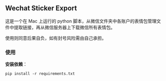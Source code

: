 ## Wechat Sticker Export

这是一个在 Mac 上运行的 python 脚本，从微信文件夹中各账户的表情包管理文件中提取链接，再从微信服务器上下载微信所有表情包。

使用则同意后果自负，如有封号风险需由自己承担。

### 使用
**安装依赖**：

```
pip install -r requirements.txt
```